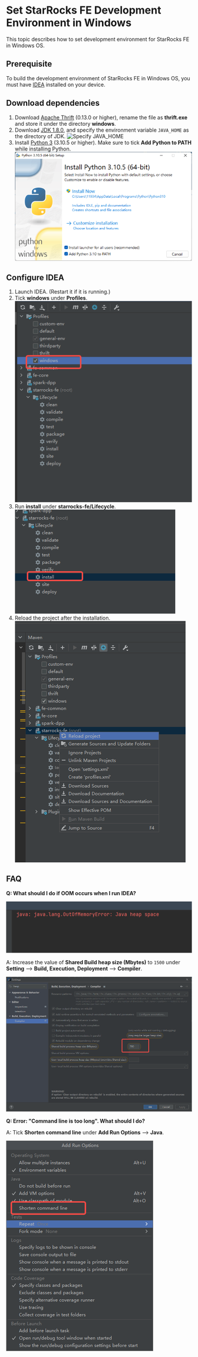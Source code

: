# Set StarRocks FE Development Environment in Windows

This topic describes how to set development environment for StarRocks FE in Windows OS.

## Prerequisite

To build the development environment of StarRocks FE in Windows OS, you must have [IDEA](https://www.jetbrains.com/idea/download) installed on your device.

## Download dependencies

1. Download [Apache Thrift](https://www.apache.org/dyn/closer.cgi?path=/thrift/0.13.0/thrift-0.13.0.exe) (0.13.0 or higher), rename the file as **thrift.exe** and store it under the directory **windows**.
2. Download [JDK 1.8.0](https://www.oracle.com/java/technologies/downloads/), and specify the environment variable `JAVA_HOME` as the directory of JDK.
  ![Specify JAVA_HOME](java_home.png)
3. Install [Python 3](https://www.python.org/downloads/) (3.10.5 or higher). Make sure to tick **Add Python to PATH** while installing Python.
  ![Install Python](../guide/picture/install_python.png)

## Configure IDEA

1. Launch IDEA. (Restart it if it is running.)
2. Tick **windows** under **Profiles**.
  ![Select Profile](../guide/picture/profile.png)
3. Run **install** under **starrocks-fe/Lifecycle**.
  ![Run install](../guide/picture/install.png)
4. Reload the project after the installation.
  ![Reload](../guide/picture/reload.png)

## FAQ

**Q: What should I do if OOM occurs when I run IDEA?**

![OOM](../guide/picture/oom.png)

A: Increase the value of **Shared Build heap size (Mbytes)** to `1500` under **Setting** --> **Build, Execution, Deployment** --> **Compiler**.

![Shared Build heap size (Mbytes)](../guide/picture/setting.png)

**Q: Error: "Command line is too long". What should I do?**

A: Tick **Shorten command line** under **Add Run Options** --> **Java**.

![Shorten command line](../guide/picture/shorten.png)